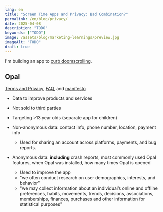 ```yaml
---
lang: en
title: "Screen Time Apps and Privacy: Bad Combination?"
permalink: /en/blog/privacy/
date: 2025-04-08
description: "TODO"
keywords: ["TODO"]
image: /assets/blog/marketing-learnings/preview.jpg
imageAlt: "TODO"
draft: true
---
```


I'm building an app to [curb doomscrolling](/en/).

## Opal

[Terms and Privacy](https://www.opal.so/terms), [FAQ](https://www.opal.so/help/what-do-you-do-with-my-data), and [manifesto](https://www.opal.so/blog/manifesto)

* Data to improve products and services
* Not sold to third parties
* Targeting >13 year olds (separate app for children)

* Non-anonymous data: contact info, phone number, location, payment info
  * Used for sharing an account across platforms, payments, and bug reports.
* Anonymous data: **including** crash reports, most commonly used Opal features, when Opal was installed, how many times Opal is opened
  * Used to improve the app
  * "we often conduct research on user demographics, interests, and behavior"
  * "we may collect information about an individual’s online and offline preferences, habits, movements, trends, decisions, associations, memberships, finances, purchases and other information for statistical purposes"
